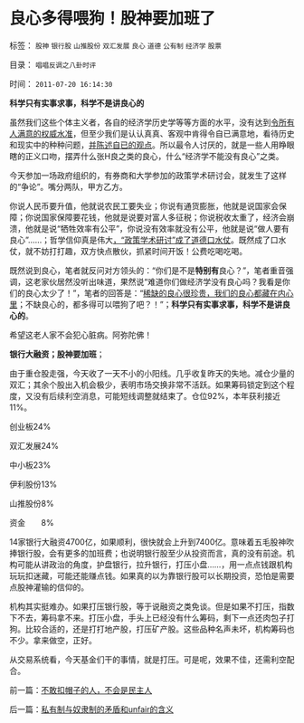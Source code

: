 # 良心多得喂狗！股神要加班了

标签： `股神` `银行股` `山推股份` `双汇发展` `良心` `道德` `公有制` `经济学` `股票` 

目录： `唱唱反调之八卦时评`

时间： `2011-07-20 16:14:30`

**科学只有实事求事，科学不是讲良心的**



虽然我们这些个体主义者，各自的经济学历史学等等方面的水平，没有达到[令所有人满意的权威水准](../../../2009/12/15/最要不得权威的经济学和权威的政治经济学.md)，但至少我们是认认真真、客观中肯得令自已满意地，看待历史和现实中的种种问题，[并陈述自已的观点](../../../2009/7/5/为什么科学陈述比哲学断言诡辩有说服力.md)。所以最令人讨厌的，就是一些人用睁眼瞎的正义口吻，摆弄什么张H良之类的良心，什么“经济学不能没有良心”之类。

今天参加一场政府组织的，有券商和大学参加的政策学术研讨会，就发生了这样的“争论”。嘴分两队，甲方乙方。

你说人民币要升值，他就说农民工要失业；你说有通货膨胀，他就是说国家会保障；你说国家保障要花钱，他就是说要对富人多征税；你说税收太重了，经济会崩溃，他就是说“牺牲效率有公平”，你说没有效率就没有公平，他就是说“做人要有良心”……；哲学信仰真是伟大[，“政策学术研讨”成了道德口水仗](../../../2010/8/6/道德口水文化之学术研讨集.md)。既然成了口水仗，就不妨打打趣，双方快点散伙，抓紧时间开饭！公费吃喝吃喝。

既然说到良心，笔者就反问对方领头的：“你们是不是**特别有**良心？”，笔者重音强调，这老家伙居然没听出味道，果然说“难道你们做经济学没有良心吗？我看是你们的良心太少了！”，笔者的回答是：“[稀缺的良心很珍贵，我们的良心都藏在内心里](../../../2010/6/23/“讲道德者”最缺德.md)；不缺良心的，都多得可以喂狗了吧？！”；**科学只有实事求事，科学不是讲良心的**。

希望这老人家不会犯心脏病。阿弥陀佛！

**银行大融资；股神要加班**；

由于重仓股走强，今天收了一天不小的小阳线。几乎收复昨天的失地。减仓少量的双汇；其余个股出入机会极少，表明市场交换非常不活跃。如果筹码锁定到这个程度，又没有后续利空消息，可能短线调整就结束了。仓位92%，本年获利接近11%。

创业板24%

双汇发展24%

中小板23%

伊利股份13%

山推股份8%

资金　　8%

14家银行大融资4700亿，如果顺利，很快就会上升到7400亿。意味着五毛股神吹捧银行股，会有更多的加班费；也说明银行股至少从投资而言，真的没有前途。机构可能从讲政治的角度，护盘银行，拉升银行，打压小盘……，用一点点钱跟机构玩玩扣迷藏，可能还能赚点钱。如果真的以为靠银行股可以长期投资，恐怕是需要点股神灌输的信仰的。

机构其实挺难办。如果打压银行股，等于说融资之类免谈。但是如果不打压，指数下不去，筹码拿不来。打压小盘，手头上已经没有什么筹码，剩下一点还肉包子打狗。比较合适的，还是打打地产股，打压矿产股。这些品种名声未坏，机构筹码也不少。拿来做空，正好。

从交易系统看，今天基金们干的事情，就是打压。可是呢，效果不佳，还需利空配合。



前一篇：[不敢扣帽子的人，不会是民主人](../../../2011/7/19/不敢扣帽子的人，不会是民主人.md)

后一篇：[私有制与奴隶制的矛盾和unfair的含义](../../../2011/7/20/私有制与奴隶制的矛盾和unfair的含义.md)